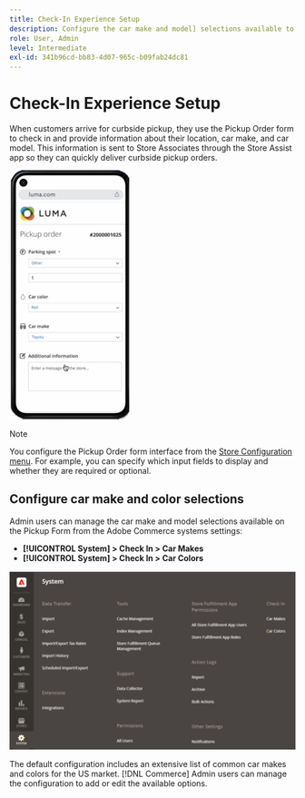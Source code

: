 ```yaml
---
title: Check-In Experience Setup
description: Configure the car make and model] selections available to curbside pickup customers when they complete the Pickup order form.
role: User, Admin
level: Intermediate
exl-id: 341b96cd-bb83-4d07-965c-b09fab24dc81
---
```

# Check-In Experience Setup

When customers arrive for curbside pickup, they use the Pickup Order form to check in and provide information about their location, car make, and car model. This information is sent to Store Associates through the Store Assist app so they can quickly deliver curbside pickup orders.

![[!DNL Check-In Experience Car Make] and [!DNL Model] settings for curbside pickup](assets/checkin-system-settings-car-options.png)

>[!NOTE]
>
>You configure the Pickup Order form interface from the [Store Configuration menu](merchant-store-configuration.md#configure-check-in-experience-interface-options). For example, you can specify which input fields to display and whether they are required or optional.


## Configure car make and color selections

Admin users can manage the car make and model selections available on the Pickup Form from the Adobe Commerce systems settings: 

- **[!UICONTROL System] > Check In > Car Makes**
- **[!UICONTROL System] > Check In > Car Colors**

![[!DNL Check-In Experience system configuration for curbside pickup]](assets/check-in-experience-system-config.png)

The default configuration includes an extensive list of common car makes and colors for the US market. [!DNL Commerce] Admin users can manage the configuration to add or edit the available options.
